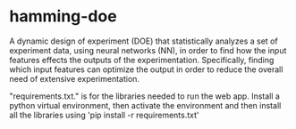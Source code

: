 # hamming-doe
A dynamic design of experiment (DOE) that statistically analyzes a set of experiment data, using neural networks (NN), in order to find how the input features effects the outputs of the experimentation. Specifically, finding which input features can optimize the output in order to reduce the overall need of extensive experimentation.

"requirements.txt." is for the libraries needed to run the web app.
Install a python virtual environment, then activate the environment
and then install all the libraries using 'pip install -r requirements.txt'
